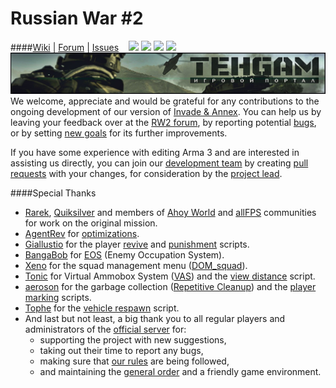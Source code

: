 Russian War #2
==============
####[Wiki](https://github.com/TEHGAM/RW2/wiki) | [Forum](http://www.tehgam.com/viewforum.php?f=36) | [Issues](https://github.com/TEHGAM/RW2/issues)&nbsp;&nbsp;&nbsp;&nbsp;[![](http://img.shields.io/badge/Version-3.4-blue.svg?style=flat)](https://github.com/TEHGAM/RW2/wiki/RW2:-%D0%98%D1%81%D1%82%D0%BE%D1%80%D0%B8%D1%8F) [![](http://img.shields.io/badge/Download-1.33_MB-green.svg?style=flat)](http://www.tehgam.com/viewtopic.php?p=11869#p11869) [![](http://img.shields.io/badge/License-MIT-red.svg?style=flat)](https://github.com/TEHGAM/RW2/blob/master/LICENSE) [![](http://img.shields.io/github/issues/TEHGAM/RW2.svg?label=Issues&style=flat)](https://github.com/TEHGAM/RW2/issues)
<a href="https://github.com/TEHGAM/RW2"><img src="https://raw.githubusercontent.com/TEHGAM/Docs/master/images/forum/banner-01.jpg" alt="Russian War #2"></a>
We welcome, appreciate and would be grateful for any contributions to the ongoing development of our version of [Invade & Annex](https://bitbucket.org/ahoyworld/aw-i-a-2). You can help us by leaving your feedback over at the [RW2 forum](http://www.tehgam.com/viewforum.php?f=36), by reporting potential [bugs](https://github.com/TEHGAM/RW2/issues/new?title=[BUG]%20Summarize%20the%20problem%20within%20title%20(provide%20details%20in%20the%20comment%20box%20below).), or by setting [new goals](https://github.com/TEHGAM/RW2/issues/new?title=The%20title%20of%20your%20suggestion%20goes%20here.) for its further improvements.

If you have some experience with editing Arma 3 and are interested in assisting us directly, you can join our [development team](https://github.com/TEHGAM/RW2/graphs/contributors) by creating [pull requests](https://github.com/TEHGAM/RW2/pulls?q=is%3Apr+is%3Aclosed) with your changes, for consideration by the [project lead](https://github.com/tym32167).

####Special Thanks
* [Rarek](https://bitbucket.org/Rarek), [Quiksilver](http://forums.bistudio.com/member.php?111918-MDCCLXXVI) and members of [Ahoy World](http://www.ahoyworld.co.uk/) and [allFPS](http://allfps.com.au/) communities for work on the original mission.
* [AgentRev](https://github.com/AgentRev) for [optimizations](https://github.com/TEHGAM/RW2/blob/master/co40_Invade_Annex_2_77.Altis/scripts/fpsFix/vehicleManager.sqf).
* [Giallustio](http://www.giallustio.altervista.org/) for the player [revive](http://www.armaholic.com/page.php?id=18955) and [punishment](http://www.armaholic.com/page.php?id=19099) scripts.
* [BangaBob](http://forums.bistudio.com/member.php?91717-BangaBob) for [EOS](http://www.armaholic.com/page.php?id=20262) (Enemy Occupation System).
* [Xeno](http://dev.withsix.com/users/22) for the squad management menu ([DOM_squad](https://github.com/TEHGAM/RW2/tree/master/co40_Invade_Annex_2_77.Altis/scripts/DOM_squad)).
* [Tonic](https://github.com/TAWTonic) for Virtual Ammobox System ([VAS](https://github.com/TAWTonic/VAS)) and the [view distance](http://www.armaholic.com/page.php?id=19751) script.
* [aeroson](https://github.com/aeroson) for the garbage collection ([Repetitive Cleanup](https://github.com/aeroson/a3-misc/blob/master/repetitive_cleanup.sqf)) and the [player marking](https://github.com/aeroson/a3-misc/blob/master/player_markers.sqf) scripts.
* [Tophe](http://meadows.se/) for the [vehicle respawn](http://www.armaholic.com/page.php?id=6080) script.
* And last but not least, a big thank you to all regular players and administrators of the [official server](https://github.com/TEHGAM/RW2/wiki/RW2:-Summary) for:
  * supporting the project with new suggestions,
  * taking out their time to report any bugs,
  * making sure that [our rules](https://github.com/TEHGAM/RW2/wiki/RW:-The-rules) are being followed,
  * and maintaining the [general order](https://community.bistudio.com/wiki/Guide_to_Online_Etiquette) and a friendly game environment.

